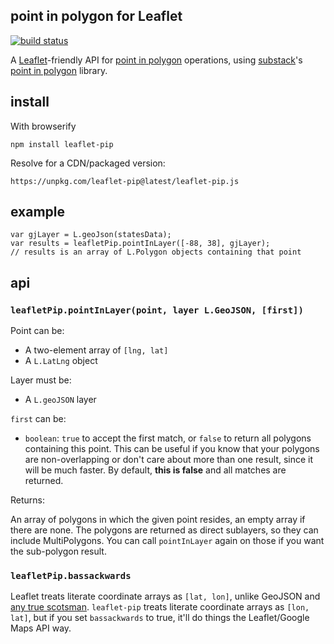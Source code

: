 ## point in polygon for Leaflet

[![build status](https://secure.travis-ci.org/mapbox/leaflet-pip.png)](http://travis-ci.org/mapbox/leaflet-pip)

A [Leaflet](http://leafletjs.com/)-friendly API for [point in polygon](http://en.wikipedia.org/wiki/Point_in_polygon)
operations, using [substack](https://github.com/substack)'s
[point in polygon](https://github.com/substack/point-in-polygon) library.

## install

With browserify

    npm install leaflet-pip

Resolve for a CDN/packaged version:

    https://unpkg.com/leaflet-pip@latest/leaflet-pip.js

## example

```
var gjLayer = L.geoJson(statesData);
var results = leafletPip.pointInLayer([-88, 38], gjLayer);
// results is an array of L.Polygon objects containing that point
```

## api

### `leafletPip.pointInLayer(point, layer L.GeoJSON, [first])`

Point can be:

* A two-element array of `[lng, lat]`
* A `L.LatLng` object

Layer must be:

* A `L.geoJSON` layer

`first` can be:

* `boolean`: `true` to accept the first match, or `false` to return all
  polygons containing this point. This can be useful if you know that your
  polygons are non-overlapping or don't care about more than one result,
  since it will be much faster. By default, **this is false** and all matches
  are returned.

Returns:

An array of polygons in which the given point resides, an empty array if there
are none. The polygons are returned as direct sublayers, so they can include
MultiPolygons. You can call `pointInLayer` again on those if you want the
sub-polygon result.

### `leafletPip.bassackwards`

Leaflet treats literate coordinate arrays as `[lat, lon]`, unlike GeoJSON
and [any true scotsman](http://en.wikipedia.org/wiki/No_true_Scotsman). `leaflet-pip`
treats literate coordinate arrays as `[lon, lat]`, but if you set `bassackwards`
to true, it'll do things the Leaflet/Google Maps API way.
